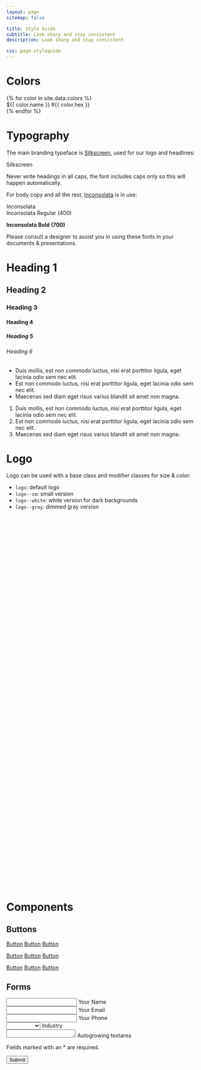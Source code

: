 ```yaml
---
layout: page
sitemap: false

title: Style Guide
subtitle: Look sharp and stay consistent
description: Look sharp and stay consistent

css: page-styleguide
---
```


# Colors

<div class="colors">
{% for color in site.data.colors %}
<div class="color color--{{ color.name }}">
    <span class="color__meta color-name">${{ color.name }}</span>
    <span class="color__meta color-hex">#{{ color.hex }}</span>
</div>
{% endfor %}
</div>

# Typography

The main branding typeface is [Silkscreen](http://kottke.org/plus/type/silkscreen/), used for our logo and headlines:

<p class="silkscreen">Silkscreen</p>

Never write headings in all caps, the font includes caps only so this will happen automatically.

For body copy and all the rest, [Inconsolata](http://levien.com/type/myfonts/inconsolata.html) is in use:

<div class="inconsolata">Inconsolata</div>
<div class="typeface">Inconsolata Regular (400)</div>
<p class="typeface bold"><strong>Inconsolata Bold (700)</strong></p>

Please consult a designer to assist you in using these fonts in your documents & presentations.

# Heading 1

## Heading 2

### Heading 3

#### Heading 4

##### Heading 5

###### Heading 6

* Duis mollis, est non commodo luctus, nisi erat porttitor ligula, eget lacinia odio sem nec elit.
* Est non commodo luctus, nisi erat porttitor ligula, eget lacinia odio sem nec elit.
* Maecenas sed diam eget risus varius blandit sit amet non magna.

1. Duis mollis, est non commodo luctus, nisi erat porttitor ligula, eget lacinia odio sem nec elit.
2. Est non commodo luctus, nisi erat porttitor ligula, eget lacinia odio sem nec elit.
3. Maecenas sed diam eget risus varius blandit sit amet non magna.

# Logo

Logo can be used with a base class and modifier classes for size & color:

- `logo`: default logo
- `logo--sm`: small version
- `logo--white`: white version for dark backgrounds
- `logo--gray`: dimmed gray version

<svg class="logo" aria-labelledby="title"><title>Logo 9984 >> SUMMIT</title><use xlink:href="/assets/img/sprite.svg#logo"></use></svg>

<svg class="logo logo--sm" aria-labelledby="title"><title>Logo 9984 >> SUMMIT</title><use xlink:href="/assets/img/sprite.svg#logo"></use></svg>

<svg class="logo logo--white" aria-labelledby="title"><title>Logo 9984 >> SUMMIT</title><use xlink:href="/assets/img/sprite.svg#logo"></use></svg>

<svg class="logo logo--sm logo--white" aria-labelledby="title"><title>Logo 9984 >> SUMMIT</title><use xlink:href="/assets/img/sprite.svg#logo"></use></svg>

<svg class="logo logo--gray" aria-labelledby="title"><title>Logo 9984 >> SUMMIT</title><use xlink:href="/assets/img/sprite.svg#logo"></use></svg>

<svg class="logo logo--sm logo--gray" aria-labelledby="title"><title>Logo 9984 >> SUMMIT</title><use xlink:href="/assets/img/sprite.svg#logo"></use></svg>


# Components

## Buttons

<a class="button" href="#">Button</a> <a class="button button--small" href="#">Button</a> <a class="button button--large" href="#">Button</a>

<a class="button button--primary" href="#">Button</a> <a class="button button--primary button--small" href="#">Button</a> <a class="button button--primary button--large" href="#">Button</a>

<a class="button button--dark" href="#">Button</a> <a class="button button--dark button--small" href="#">Button</a> <a class="button button--dark button--large" href="#">Button</a>

## Forms

<form class="form js-parsley" action="#">
    <div class="form-group">
        <input class="form-control" type="text" id="name" name="name" required>
        <label class="form-label" for="name">Your Name</label>
    </div>
    <div class="form-group">
        <input class="form-control" type="email" id="email" name="email">
        <label class="form-label" for="email">Your Email</label>
    </div>
    <div class="form-group">
        <input class="form-control" type="tel" id="phone" name="phone">
        <label class="form-label" for="phone">Your Phone</label>
    </div>
    <div class="form-group">
        <select class="form-control" id="select" name="select" required data-required="true">
            <option value="">&nbsp;</option>
            <option value="Automotive">Automotive</option>
            <option value="Banking">Banking</option>
            <option value="Consulting">Consulting</option>
            <option value="Data">Data</option>
            <option value="Automotive">Automotive</option>
            <option value="Banking">Banking</option>
            <option value="Consulting">Consulting</option>
            <option value="Data">Data</option>
            <option value="Automotive">Automotive</option>
            <option value="Banking">Banking</option>
            <option value="Consulting">Consulting</option>
            <option value="Data">Data</option>
        </select>
        <label class="form-label" for="industry">Industry</label>
    </div>
    <div class="form-group">
        <textarea class="form-control" id="comment" name="comment" rows="1"></textarea>
        <label class="form-label" for="comment">Autogrowing textarea</label>
    </div>
    <p class="form-group text-dimmed mini">
        Fields marked with an <span class="required">*</span> are required.
    </p>
    <div class="form-group">
        <input class="btn btn-primary" type="submit" value="Submit">
    </div>
</form>
